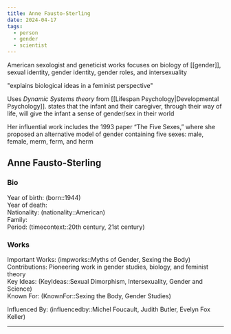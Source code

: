 ```yaml
---
title: Anne Fausto-Sterling
date: 2024-04-17
tags:
  - person
  - gender
  - scientist
---
```

American sexologist and geneticist
works focuses on biology of [[gender]], sexual identity, gender identity, gender roles, and intersexuality

"explains biological ideas in a feminist perspective"

Uses _Dynamic Systems theory_ from [[Lifespan Psychology|Developmental Psychology]]. 
states that the infant and their caregiver, through their way of life, will give the infant a sense of gender/sex in their world

Her influential work includes the 1993 paper “The Five Sexes,” where she proposed an alternative model of gender containing five sexes: male, female, merm, ferm, and herm

## Anne Fausto-Sterling

### Bio
Year of birth: (born::1944)  
Year of death:   
Nationality: (nationality::American)  
Family:  
Period: (timecontext::20th century, 21st century)  

### Works
Important Works: (impworks::Myths of Gender, Sexing the Body)  
Contributions: Pioneering work in gender studies, biology, and feminist theory  
Key Ideas: (KeyIdeas::Sexual Dimorphism, Intersexuality, Gender and Science)  
Known For: (KnownFor::Sexing the Body, Gender Studies)  

Influenced By: (influencedby::Michel Foucault, Judith Butler, Evelyn Fox Keller)

---